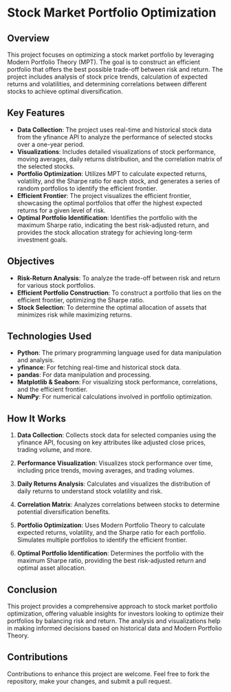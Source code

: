 # Stock Market Portfolio Optimization

## Overview

This project focuses on optimizing a stock market portfolio by leveraging Modern Portfolio Theory (MPT). The goal is to construct an efficient portfolio that offers the best possible trade-off between risk and return. The project includes analysis of stock price trends, calculation of expected returns and volatilities, and determining correlations between different stocks to achieve optimal diversification.

## Key Features

- **Data Collection**: The project uses real-time and historical stock data from the yfinance API to analyze the performance of selected stocks over a one-year period.
- **Visualizations**: Includes detailed visualizations of stock performance, moving averages, daily returns distribution, and the correlation matrix of the selected stocks.
- **Portfolio Optimization**: Utilizes MPT to calculate expected returns, volatility, and the Sharpe ratio for each stock, and generates a series of random portfolios to identify the efficient frontier.
- **Efficient Frontier**: The project visualizes the efficient frontier, showcasing the optimal portfolios that offer the highest expected returns for a given level of risk.
- **Optimal Portfolio Identification**: Identifies the portfolio with the maximum Sharpe ratio, indicating the best risk-adjusted return, and provides the stock allocation strategy for achieving long-term investment goals.

## Objectives

- **Risk-Return Analysis**: To analyze the trade-off between risk and return for various stock portfolios.
- **Efficient Portfolio Construction**: To construct a portfolio that lies on the efficient frontier, optimizing the Sharpe ratio.
- **Stock Selection**: To determine the optimal allocation of assets that minimizes risk while maximizing returns.

## Technologies Used

- **Python**: The primary programming language used for data manipulation and analysis.
- **yfinance**: For fetching real-time and historical stock data.
- **pandas**: For data manipulation and processing.
- **Matplotlib & Seaborn**: For visualizing stock performance, correlations, and the efficient frontier.
- **NumPy**: For numerical calculations involved in portfolio optimization.

## How It Works

1. **Data Collection**: Collects stock data for selected companies using the yfinance API, focusing on key attributes like adjusted close prices, trading volume, and more.

2. **Performance Visualization**: Visualizes stock performance over time, including price trends, moving averages, and trading volumes.

3. **Daily Returns Analysis**: Calculates and visualizes the distribution of daily returns to understand stock volatility and risk.

4. **Correlation Matrix**: Analyzes correlations between stocks to determine potential diversification benefits.

5. **Portfolio Optimization**: Uses Modern Portfolio Theory to calculate expected returns, volatility, and the Sharpe ratio for each portfolio. Simulates multiple portfolios to identify the efficient frontier.

6. **Optimal Portfolio Identification**: Determines the portfolio with the maximum Sharpe ratio, providing the best risk-adjusted return and optimal asset allocation.

## Conclusion

This project provides a comprehensive approach to stock market portfolio optimization, offering valuable insights for investors looking to optimize their portfolios by balancing risk and return. The analysis and visualizations help in making informed decisions based on historical data and Modern Portfolio Theory.

## Contributions

Contributions to enhance this project are welcome. Feel free to fork the repository, make your changes, and submit a pull request.
